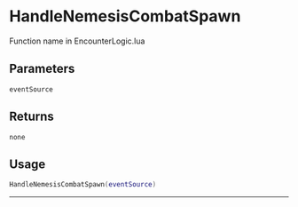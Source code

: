 # HandleNemesisCombatSpawn
Function name in EncounterLogic.lua
## Parameters
`eventSource`
## Returns
`none`
## Usage
```lua
HandleNemesisCombatSpawn(eventSource)
```
---
